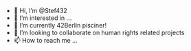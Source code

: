 - 👋 Hi, I’m @Stef432
- 👀 I’m interested in ...
- 🌱 I’m currently 42Berlin pisciner!
- 💞️ I’m looking to collaborate on human rights related projects
- 📫 How to reach me ...

<!---
Stef432/Stef432 is a ✨ special ✨ repository because its `README.md` (this file) appears on your GitHub profile.
You can click the Preview link to take a look at your changes.
--->
